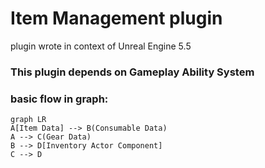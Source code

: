 # Item Management plugin

plugin wrote in context of Unreal Engine 5.5

### This plugin depends on Gameplay Ability System

### basic flow in graph:

```mermaid
graph LR
A[Item Data] --> B(Consumable Data)
A --> C(Gear Data)
B --> D[Inventory Actor Component]
C --> D
```